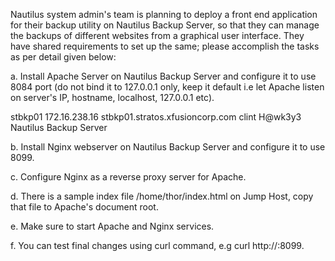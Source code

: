 Nautilus system admin's team is planning to deploy a front end application for their backup utility on Nautilus Backup Server, so that they can manage the backups of different websites from a graphical user interface. They have shared requirements to set up the same; please accomplish the tasks as per detail given below:



a. Install Apache Server on Nautilus Backup Server and configure it to use 8084 port (do not bind it to 127.0.0.1 only, keep it default i.e let Apache listen on server's IP, hostname, localhost, 127.0.0.1 etc).

stbkp01	172.16.238.16	stbkp01.stratos.xfusioncorp.com	clint	H@wk3y3	Nautilus Backup Server



b. Install Nginx webserver on Nautilus Backup Server and configure it to use 8099.


c. Configure Nginx as a reverse proxy server for Apache.


d. There is a sample index file /home/thor/index.html on Jump Host, copy that file to Apache's document root.


e. Make sure to start Apache and Nginx services.


f. You can test final changes using curl command, e.g curl http://<backup server IP or Hostname>:8099.
